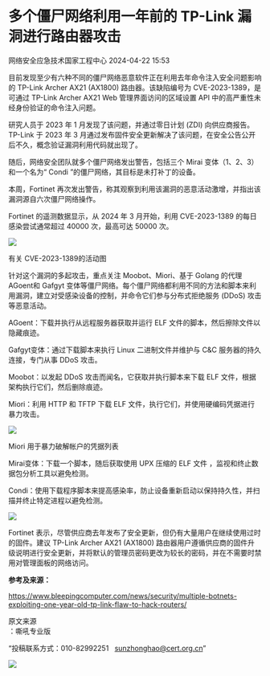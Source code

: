 #  多个僵尸网络利用一年前的 TP-Link 漏洞进行路由器攻击   
 网络安全应急技术国家工程中心   2024-04-22 15:53  
  
目前发现至少有六种不同的僵尸网络恶意软件正在利用去年命令注入安全问题影响的 TP-Link Archer AX21 (AX1800) 路由器。该缺陷编号为 CVE-2023-1389，是可通过 TP-Link Archer AX21 Web 管理界面访问的区域设置 API 中的高严重性未经身份验证的命令注入问题。  
  
研究人员于 2023 年 1 月发现了该问题，并通过零日计划 (ZDI) 向供应商报告。TP-Link 于 2023 年 3 月通过发布固件安全更新解决了该问题，在安全公告公开后不久，概念验证漏洞利用代码就出现了。  
  
随后，网络安全团队就多个僵尸网络发出警告，包括三个 Mirai 变体（1、2、3）和一个名为“ Condi ”的僵尸网络，其目标是未打补丁的设备。  
  
本周，Fortinet 再次发出警告，称其观察到利用该漏洞的恶意活动激增，并指出该漏洞源自六次僵尸网络操作。  
  
Fortinet 的遥测数据显示，从 2024 年 3 月开始，利用 CVE-2023-1389 的每日感染尝试通常超过 40000 次，最高可达 50000 次。  
  
![](https://mmbiz.qpic.cn/sz_mmbiz_jpg/wpkib3J60o2ibgz4n38cwMFudY16uP5iaVT8WoccQjqBBrhObwfP1kZPBT2Xhw3WDlzNYS36V9IS6b5vzE13YTuNw/640?wx_fmt=other&from=appmsg&tp=webp&wxfrom=5&wx_lazy=1&wx_co=1 "")  
  
有关 CVE-2023-1389的活动图  
  
针对这个漏洞的多起攻击，重点关注 Moobot、Miori、基于 Golang 的代理AGoent和 Gafgyt 变体等僵尸网络。每个僵尸网络都利用不同的方法和脚本来利用漏洞，建立对受感染设备的控制，并命令它们参与分布式拒绝服务 (DDoS) 攻击等恶意活动。  
  
AGoent：下载并执行从远程服务器获取并运行 ELF 文件的脚本，然后擦除文件以隐藏痕迹。  
  
Gafgyt变体：通过下载脚本来执行 Linux 二进制文件并维护与 C&C 服务器的持久连接，专门从事 DDoS 攻击。  
  
Moobot：以发起 DDoS 攻击而闻名，它获取并执行脚本来下载 ELF 文件，根据架构执行它们，然后删除痕迹。  
  
Miori：利用 HTTP 和 TFTP 下载 ELF 文件，执行它们，并使用硬编码凭据进行暴力攻击。  
  
![](https://mmbiz.qpic.cn/sz_mmbiz_jpg/wpkib3J60o2ibgz4n38cwMFudY16uP5iaVTsEaTJoC6QCsklLdAjnic9LMNoF6TUbzHCNfBVL1H2Qltia1icKD9A95lg/640?wx_fmt=other&from=appmsg&tp=webp&wxfrom=5&wx_lazy=1&wx_co=1 "")  
  
Miori 用于暴力破解帐户的凭据列表  
  
Mirai变体：下载一个脚本，随后获取使用 UPX 压缩的 ELF 文件 ，监视和终止数据包分析工具以避免检测。  
  
Condi：使用下载程序脚本来提高感染率，防止设备重新启动以保持持久性，并扫描并终止特定进程以避免检测。  
  
![](https://mmbiz.qpic.cn/sz_mmbiz_png/wpkib3J60o2ibgz4n38cwMFudY16uP5iaVTYVYkWKP2bC96mTTgR2bfiaRd21trRghlVuEvPhjQnk4Zg4EZOqufuJQ/640?wx_fmt=other&from=appmsg&tp=webp&wxfrom=5&wx_lazy=1&wx_co=1 "")  
  
Fortinet 表示，尽管供应商去年发布了安全更新，但仍有大量用户在继续使用过时的固件。建议 TP-Link Archer AX21 (AX1800) 路由器用户遵循供应商的固件升级说明进行安全更新，并将默认的管理员密码更改为较长的密码，并在不需要时禁用对管理面板的网络访问。  
  
**参考及来源：**  
  
https://www.bleepingcomputer.com/news/security/multiple-botnets-exploiting-one-year-old-tp-link-flaw-to-hack-routers/  
  
  
  
原文来源  
：嘶吼专业版  
  
“投稿联系方式：010-82992251   sunzhonghao@cert.org.cn”  
  
![](https://mmbiz.qpic.cn/mmbiz_jpg/GoUrACT176n1NvL0JsVSB8lNDX2FCGZjW0HGfDVnFao65ic4fx6Rv4qylYEAbia4AU3V2Zz801UlicBcLeZ6gS6tg/640?wx_fmt=other&wxfrom=5&wx_lazy=1&wx_co=1&tp=webp "")  
  
  
